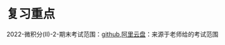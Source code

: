 # 复习重点

2022-微积分(II)-2-期末考试范围：[github](https://github.com/SCUBioGuide/SCU-Biology-Guide/blob/main/大一下/微积分（II）-2/复习重点/2022-微积分(II)-2-期末考试范围.pdf),[阿里云盘](https://www.aliyundrive.com/s/XVYKsHpjVYo)：来源于老师给的考试范围

